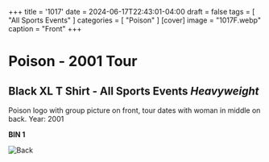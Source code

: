 +++
title = '1017'
date = 2024-06-17T22:43:01-04:00
draft = false
tags = [ "All Sports Events" ]
categories = [ "Poison" ]
[cover]
image = "1017F.webp"
caption = "Front"
+++
# Poison - 2001 Tour
## Black XL T Shirt - All Sports Events *Heavyweight*
Poison logo with group picture on front, tour dates with woman in middle on back. Year: 2001

**BIN 1**

![Back](/1017B.webp)
